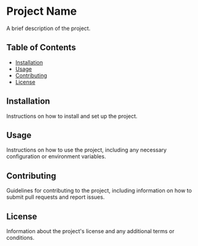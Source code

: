 # Project Name

A brief description of the project.

## Table of Contents

- [Installation](#installation)
- [Usage](#usage)
- [Contributing](#contributing)
- [License](#license)

## Installation

Instructions on how to install and set up the project.

## Usage

Instructions on how to use the project, including any necessary configuration or environment variables.

## Contributing

Guidelines for contributing to the project, including information on how to submit pull requests and report issues.

## License

Information about the project's license and any additional terms or conditions.

